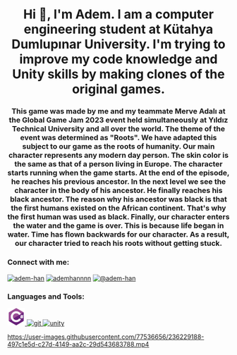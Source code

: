 <h1 align="center">Hi 👋, I'm Adem. I am a computer engineering student at Kütahya Dumlupınar University. I'm trying to improve my code knowledge and Unity skills by making clones of the original games.</h1>
<h3 align="center">This game was made by me and my teammate Merve Adalı at the Global Game Jam 2023 event held simultaneously at Yıldız Technical University and all over the world. The theme of the event was determined as "Roots". We have adapted this subject to our game as the roots of humanity. Our main character represents any modern day person. The skin color is the same as that of a person living in Europe. The character starts running when the game starts. At the end of the episode, he reaches his previous ancestor. In the next level we see the character in the body of his ancestor. He finally reaches his black ancestor. The reason why his ancestor was black is that the first humans existed on the African continent. That's why the first human was used as black. Finally, our character enters the water and the game is over. This is because life began in water. Time has flown backwards for our character. As a result, our character tried to reach his roots without getting stuck.</h3>

<h3 align="left">Connect with me:</h3>
<p align="left">
<a href="https://linkedin.com/in/adem-han" target="blank"><img align="center" src="https://raw.githubusercontent.com/rahuldkjain/github-profile-readme-generator/master/src/images/icons/Social/linked-in-alt.svg" alt="adem-han" height="30" width="40" /></a>
<a href="https://instagram.com/ademhannnn" target="blank"><img align="center" src="https://raw.githubusercontent.com/rahuldkjain/github-profile-readme-generator/master/src/images/icons/Social/instagram.svg" alt="ademhannnn" height="30" width="40" /></a>
<a href="https://medium.com/@adem-han" target="blank"><img align="center" src="https://raw.githubusercontent.com/rahuldkjain/github-profile-readme-generator/master/src/images/icons/Social/medium.svg" alt="@adem-han" height="30" width="40" /></a>
</p>

<h3 align="left">Languages and Tools:</h3>
<p align="left"> <a href="https://www.w3schools.com/cs/" target="_blank" rel="noreferrer"> <img src="https://raw.githubusercontent.com/devicons/devicon/master/icons/csharp/csharp-original.svg" alt="csharp" width="40" height="40"/> </a> <a href="https://git-scm.com/" target="_blank" rel="noreferrer"> <img src="https://www.vectorlogo.zone/logos/git-scm/git-scm-icon.svg" alt="git" width="40" height="40"/> </a> <a href="https://unity.com/" target="_blank" rel="noreferrer"> <img src="https://www.vectorlogo.zone/logos/unity3d/unity3d-icon.svg" alt="unity" width="40" height="40"/> </a> </p>


https://user-images.githubusercontent.com/77536656/236229188-497c1e5d-c27d-4149-aa2c-29d543683788.mp4

